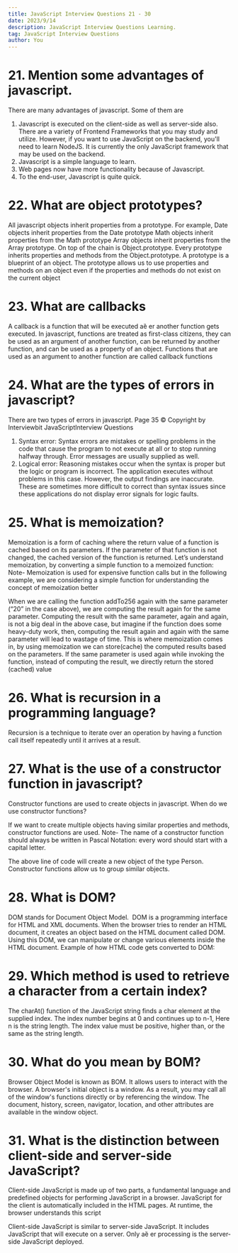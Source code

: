```yaml
---
title: JavaScript Interview Questions 21 - 30
date: 2023/9/14
description: JavaScript Interview Questions Learning.
tag: JavaScript Interview Questions
author: You
---
```


# 21. Mention some advantages of javascript.
There are many advantages of javascript. Some of them are
1. Javascript is executed on the client-side as well as server-side also. There are a
variety of Frontend Frameworks that you may study and utilize. However, if you
want to use JavaScript on the backend, you'll need to learn NodeJS. It is
currently the only JavaScript framework that may be used on the backend.
2. Javascript is a simple language to learn.
3. Web pages now have more functionality because of Javascript.
4. To the end-user, Javascript is quite quick.
   
# 22. What are object prototypes?
All javascript objects inherit properties from a prototype. For example,
Date objects inherit properties from the Date prototype
Math objects inherit properties from the Math prototype
Array objects inherit properties from the Array prototype.
On top of the chain is Object.prototype. Every prototype inherits properties and
methods from the Object.prototype.
A prototype is a blueprint of an object. The prototype allows us to use
properties and methods on an object even if the properties and methods do not
exist on the current object

# 23. What are callbacks
A callback is a function that will be executed aȅ er another function gets executed. In
javascript, functions are treated as first-class citizens, they can be used as an
argument of another function, can be returned by another function, and can be used
as a property of an object.
Functions that are used as an argument to another function are called callback
functions

# 24. What are the types of errors in javascript?
There are two types of errors in javascript.
Page 35 © Copyright by Interviewbit
JavaScriptInterview Questions
1. Syntax error: Syntax errors are mistakes or spelling problems in the code that
cause the program to not execute at all or to stop running halfway through.
Error messages are usually supplied as well.
2. Logical error: Reasoning mistakes occur when the syntax is proper but the logic
or program is incorrect. The application executes without problems in this case.
However, the output findings are inaccurate. These are sometimes more difficult
to correct than syntax issues since these applications do not display error signals
for logic faults.

# 25. What is memoization?
Memoization is a form of caching where the return value of a function is cached
based on its parameters. If the parameter of that function is not changed, the cached
version of the function is returned.
Let’s understand memoization, by converting a simple function to a memoized
function:
Note- Memoization is used for expensive function calls but in the following
example, we are considering a simple function for understanding the concept of
memoization better

When we are calling the function addTo256 again with the same parameter (“20” in
the case above), we are computing the result again for the same parameter.
Computing the result with the same parameter, again and again, is not a big deal in
the above case, but imagine if the function does some heavy-duty work, then,
computing the result again and again with the same parameter will lead to wastage
of time.
This is where memoization comes in, by using memoization we can store(cache) the
computed results based on the parameters. If the same parameter is used again
while invoking the function, instead of computing the result, we directly return the
stored (cached) value

# 26. What is recursion in a programming language?
Recursion is a technique to iterate over an operation by having a function call itself
repeatedly until it arrives at a result.

# 27. What is the use of a constructor function in javascript?
Constructor functions are used to create objects in javascript.
When do we use constructor functions?

If we want to create multiple objects having similar properties and methods,
constructor functions are used.
Note- The name of a constructor function should always be written in Pascal
Notation: every word should start with a capital letter.

The above line of code will create a new object of the type Person. Constructor
functions allow us to group similar objects.

# 28. What is DOM?
DOM stands for Document Object Model.  DOM is a programming interface for
HTML and XML documents.
When the browser tries to render an HTML document, it creates an object based
on the HTML document called DOM. Using this DOM, we can manipulate or
change various elements inside the HTML document.
Example of how HTML code gets converted to DOM:

# 29. Which method is used to retrieve a character from a certain index?
The charAt() function of the JavaScript string finds a char element at the supplied
index. The index number begins at 0 and continues up to n-1, Here n is the string
length. The index value must be positive, higher than, or the same as the string
length.

# 30. What do you mean by BOM?
Browser Object Model is known as BOM. It allows users to interact with the browser. A
browser's initial object is a window. As a result, you may call all of the window's
functions directly or by referencing the window. The document, history, screen,
navigator, location, and other attributes are available in the window object.

# 31. What is the distinction between client-side and server-side JavaScript?
Client-side JavaScript is made up of two parts, a fundamental language and
predefined objects for performing JavaScript in a browser. JavaScript for the client is
automatically included in the HTML pages. At runtime, the browser understands this script

Client-side JavaScript is similar to server-side JavaScript. It includes JavaScript that
will execute on a server. Only aȅ er processing is the server-side JavaScript deployed.

















































































